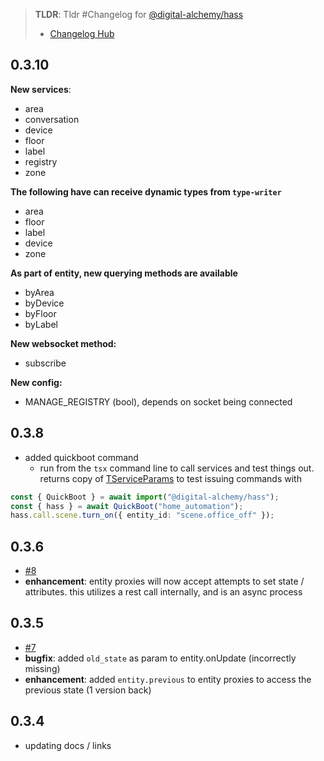 > **TLDR**: Tldr #Changelog for [@digital-alchemy/hass](/home-automation/hass)
> -  [Changelog Hub](/changelog)

## 0.3.10

**New services**:
- area
- conversation
- device
- floor
- label
- registry
- zone

**The following have can receive dynamic types from `type-writer`**
- area
- floor
- label
- device
- zone

**As part of entity, new querying methods are available**
- byArea
- byDevice
- byFloor
- byLabel

**New websocket method:**
- subscribe

**New config:**
- MANAGE_REGISTRY (bool), depends on socket being connected

## 0.3.8
- added quickboot command
	- run from the `tsx` command line to call services and test things out. returns copy of [TServiceParams](/core/exports/TServiceParams) to test issuing commands with
```typescript
const { QuickBoot } = await import("@digital-alchemy/hass");
const { hass } = await QuickBoot("home_automation");
hass.call.scene.turn_on({ entity_id: "scene.office_off" });
```

## 0.3.6
- [#8](https://github.com/Digital-Alchemy-TS/hass/pull/8)
- **enhancement**: entity proxies will now accept attempts to set state / attributes. this utilizes a rest call internally, and is an async process

## 0.3.5
- [#7](https://github.com/Digital-Alchemy-TS/hass/pull/7)
- **bugfix**: added `old_state` as param to entity.onUpdate (incorrectly missing)
- **enhancement**: added `entity.previous` to entity proxies to access the previous state (1 version back)
## 0.3.4
- updating docs / links

